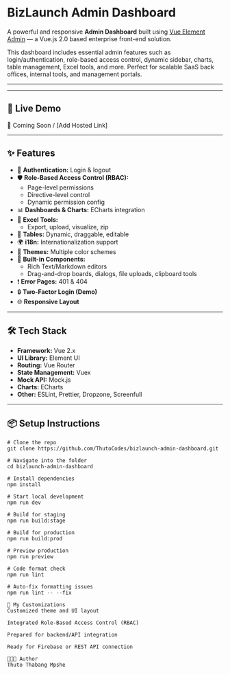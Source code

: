 # BizLaunch Admin Dashboard

A powerful and responsive **Admin Dashboard** built using [Vue Element Admin](https://github.com/PanJiaChen/vue-element-admin) — a Vue.js 2.0 based enterprise front-end solution.

This dashboard includes essential admin features such as login/authentication, role-based access control, dynamic sidebar, charts, table management, Excel tools, and more. Perfect for scalable SaaS back offices, internal tools, and management portals.

---

---

## 🚀 Live Demo

📍 Coming Soon / [Add Hosted Link]

---

## ✨ Features

- 🔐 **Authentication:** Login & logout
- 🛡 **Role-Based Access Control (RBAC):**
  - Page-level permissions
  - Directive-level control
  - Dynamic permission config
- 📊 **Dashboards & Charts:** ECharts integration
- 🧾 **Excel Tools:**
  - Export, upload, visualize, zip
- 🧱 **Tables:** Dynamic, draggable, editable
- 🌍 **i18n:** Internationalization support
- 🎨 **Themes:** Multiple color schemes
- 🧩 **Built-in Components:**
  - Rich Text/Markdown editors
  - Drag-and-drop boards, dialogs, file uploads, clipboard tools
- ❗ **Error Pages:** 401 & 404
- 🔒 **Two-Factor Login (Demo)**
- 🌐 **Responsive Layout**

---

## 🛠 Tech Stack

- **Framework:** Vue 2.x
- **UI Library:** Element UI
- **Routing:** Vue Router
- **State Management:** Vuex
- **Mock API:** Mock.js
- **Charts:** ECharts
- **Other:** ESLint, Prettier, Dropzone, Screenfull

---

## 📦 Setup Instructions

```
# Clone the repo
git clone https://github.com/ThutoCodes/bizlaunch-admin-dashboard.git

# Navigate into the folder
cd bizlaunch-admin-dashboard

# Install dependencies
npm install

# Start local development
npm run dev

# Build for staging
npm run build:stage

# Build for production
npm run build:prod

# Preview production
npm run preview

# Code format check
npm run lint

# Auto-fix formatting issues
npm run lint -- --fix

🧠 My Customizations
Customized theme and UI layout

Integrated Role-Based Access Control (RBAC)

Prepared for backend/API integration

Ready for Firebase or REST API connection

👨🏽‍💻 Author
Thuto Thabang Mpshe
